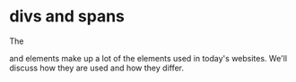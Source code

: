 # divs and spans
The <div> and <span> elements make up a lot of the elements used in today's websites. We'll discuss how they are used and how they differ.
